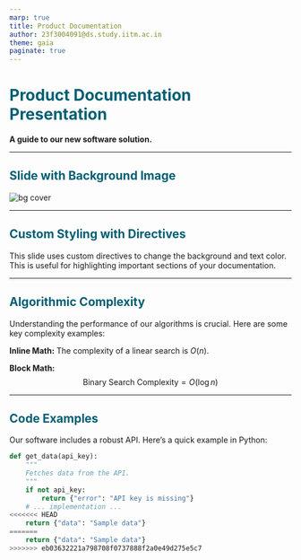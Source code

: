 ```yaml
---
marp: true
title: Product Documentation
author: 23f3004091@ds.study.iitm.ac.in
theme: gaia
paginate: true
---
```


<style>
/* Custom Theme */
section {
  background: #f0f4f8;
  color: #333;
}
h1, h2 {
  color: #005f73;
}
a {
  color: #0a9396;
}
</style>

# Product Documentation Presentation

**A guide to our new software solution.**

---

## Slide with Background Image

![bg cover](https://via.placeholder.com/800x600.png/005f73/FFFFFF?text=Replace+with+Your+Image)

---

## Custom Styling with Directives

This slide uses custom directives to change the background and text color. This is useful for highlighting important sections of your documentation.

---

## Algorithmic Complexity

Understanding the performance of our algorithms is crucial. Here are some key complexity examples:

**Inline Math:** The complexity of a linear search is $O(n)$.

**Block Math:**
$$
\text{Binary Search Complexity} = O(\log n)
$$

---

## Code Examples

Our software includes a robust API. Here’s a quick example in Python:

```python
def get_data(api_key):
    """
    Fetches data from the API.
    """
    if not api_key:
        return {"error": "API key is missing"}
    # ... implementation ...
<<<<<<< HEAD
    return {"data": "Sample data"}
=======
    return {"data": "Sample data"}
>>>>>>> eb03632221a798708f0737888f2a0e49d275e5c7
